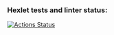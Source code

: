 ### Hexlet tests and linter status:
[![Actions Status](https://github.com/jobsboris27/go-project-244/actions/workflows/hexlet-check.yml/badge.svg)](https://github.com/jobsboris27/go-project-244/actions)